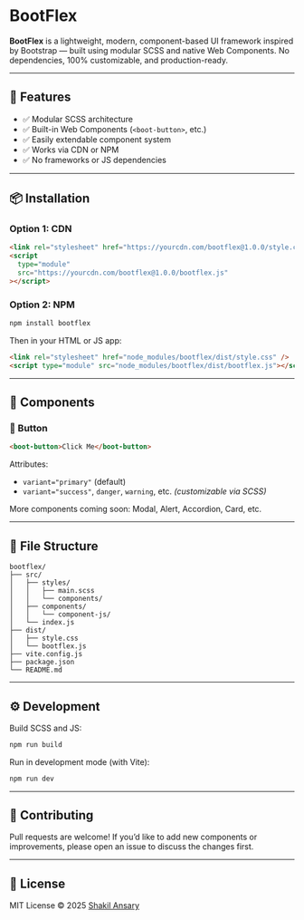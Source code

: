 # BootFlex

**BootFlex** is a lightweight, modern, component-based UI framework inspired by Bootstrap — built using modular SCSS and native Web Components. No dependencies, 100% customizable, and production-ready.

---

## 🚀 Features

- ✅ Modular SCSS architecture
- ✅ Built-in Web Components (`<boot-button>`, etc.)
- ✅ Easily extendable component system
- ✅ Works via CDN or NPM
- ✅ No frameworks or JS dependencies

---

## 📦 Installation

### Option 1: CDN

```html
<link rel="stylesheet" href="https://yourcdn.com/bootflex@1.0.0/style.css" />
<script
  type="module"
  src="https://yourcdn.com/bootflex@1.0.0/bootflex.js"
></script>
```

### Option 2: NPM

```bash
npm install bootflex
```

Then in your HTML or JS app:

```html
<link rel="stylesheet" href="node_modules/bootflex/dist/style.css" />
<script type="module" src="node_modules/bootflex/dist/bootflex.js"></script>
```

---

## 🧩 Components

### 🔘 Button

```html
<boot-button>Click Me</boot-button>
```

Attributes:

- `variant="primary"` (default)
- `variant="success"`, `danger`, `warning`, etc. _(customizable via SCSS)_

More components coming soon: Modal, Alert, Accordion, Card, etc.

---

## 📁 File Structure

```
bootflex/
├── src/
│   ├── styles/
│   │   ├── main.scss
│   │   └── components/
│   ├── components/
│   │   └── component-js/
│   └── index.js
├── dist/
│   ├── style.css
│   └── bootflex.js
├── vite.config.js
├── package.json
└── README.md
```

---

## ⚙️ Development

Build SCSS and JS:

```bash
npm run build
```

Run in development mode (with Vite):

```bash
npm run dev
```

---

## 🤝 Contributing

Pull requests are welcome! If you’d like to add new components or improvements, please open an issue to discuss the changes first.

---

## 📄 License

MIT License © 2025 [Shakil Ansary](https://github.com/shakilansary9)
